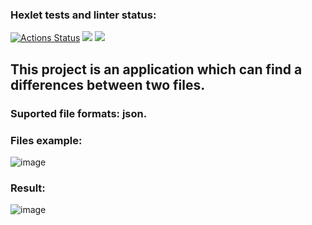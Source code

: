 ### Hexlet tests and linter status:
[![Actions Status](https://github.com/TonyHacatony/backend-project-lvl2/workflows/hexlet-check/badge.svg)](https://github.com/TonyHacatony/backend-project-lvl2/actions)
<a href="https://codeclimate.com/github/TonyHacatony/backend-project-lvl2/maintainability"><img src="https://api.codeclimate.com/v1/badges/9deea2d9da5c1fe1c3f1/maintainability" /></a>
<a href="https://codeclimate.com/github/TonyHacatony/backend-project-lvl2/test_coverage"><img src="https://api.codeclimate.com/v1/badges/9deea2d9da5c1fe1c3f1/test_coverage" /></a>

## This project is an application which can find a differences between two files.
### Suported file formats: json.
### Files example:
![image](https://user-images.githubusercontent.com/39538874/183265027-88792709-77cc-439a-9d7b-6c57d818b4fb.jpg)
### Result:
![image](https://user-images.githubusercontent.com/39538874/183265144-67856014-861d-4049-a798-61a07aae8211.jpg)
